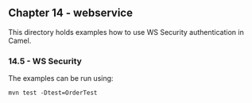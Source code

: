 Chapter 14 - webservice
----------------

This directory holds examples how to use WS Security authentication in Camel.

### 14.5 - WS Security

The examples can be run using:

    mvn test -Dtest=OrderTest
    
